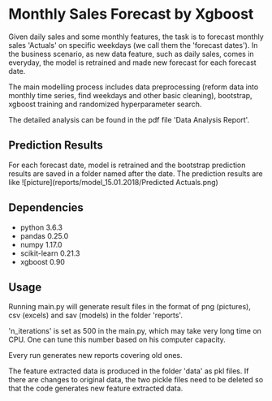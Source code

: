 # Monthly Sales Forecast by Xgboost

Given daily sales and some monthly features, the task is to forecast
monthly sales 'Actuals' on specific weekdays (we call them the 'forecast dates').
In the business scenario,
as new data feature, such as daily sales, comes in everyday, the model is retrained and made
new forecast for each forecast date.

The main modelling process includes data preprocessing (reform data into
monthly time series, find weekdays and other basic cleaning), bootstrap,
xgboost training and randomized hyperparameter search.

The detailed analysis can be found in the pdf file 'Data Analysis Report'.

## Prediction Results
For each forecast date, model is retrained and the bootstrap prediction results
are saved in a folder named after the date. The prediction results are like
![picture](reports/model_15.01.2018/Predicted Actuals.png)

## Dependencies
* python 3.6.3
* pandas 0.25.0
* numpy 1.17.0
* scikit-learn 0.21.3
* xgboost 0.90

## Usage
Running main.py will generate result files in the format of png (pictures),
 csv (excels) and sav (models) in the folder 'reports'.

 'n_iterations' is set as 500 in the main.py, which may take very long
 time on CPU. One can tune this number based on his computer capacity.

Every run generates new reports covering old ones.

The feature extracted data is produced in the folder 'data' as pkl files.
If there are changes to original data, the two pickle files need to be
deleted so that the code generates new feature extracted data.